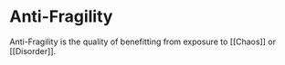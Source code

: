 # Anti-Fragility

Anti-Fragility is the quality of benefitting from exposure to [[Chaos]] or [[Disorder]]. 